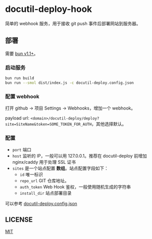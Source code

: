 # docutil-deploy-hook

简单的 webhook 服务，用于接收 git push 事件后部署网站到服务器。

## 部署

需要 [bun v1.1+](https://bun.sh)。

### 启动服务

```sh
bun run build
bun run --smol dist/index.js -c docutil-deploy.config.json
```

### 配置 webhook

打开 github -> 项目 Settings -> Webhooks，增加一个 webhook。

payload url: `<domain>/docutil-deploy/deploy?site=SiteName&token=SOME_TOKEN_FOR_AUTH`，其他选择默认。

### 配置

- `port` 端口
- `host` 监听的 IP，一般可以用 127.0.0.1。推荐在 docutil-deploy 前增加 nginx/caddy 用于处理 SSL 证书
- `sites` 是一个站点配置 **数组**。站点配置字段如下：
  - `id` 唯一标识
  - `repo_url` GIT 仓库地址。
  - `auth_token` Web Hook 鉴权，一般使用随机生成的字符串
  - `install_dir` 站点部署目录

可以参考 [docutil-deploy.config.json](./docutil-deploy.config.json)

## LICENSE

[MIT](LICENSE)
